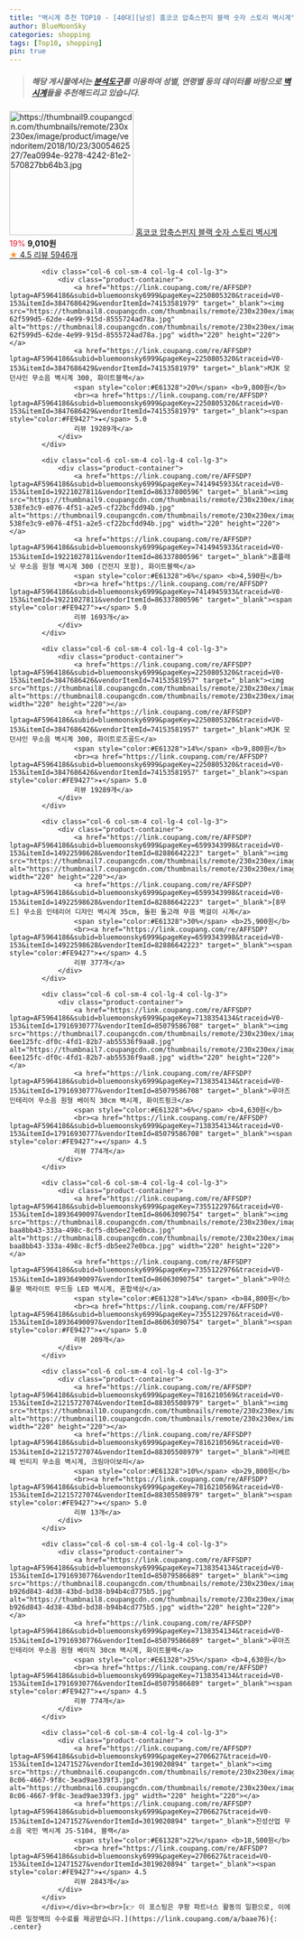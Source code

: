```yaml
---
title: "벽시계 추천 TOP10 - [40대][남성] 홈코코 압축스펀지 블랙 숫자 스토리 벽시계"
author: BlueMoonSky
categories: shopping
tags: [Top10, shopping]
pin: true
---
```


> ##### 해당 게시물에서는 [**분석도구**](https://itemscout.io/)를 이용하여 **성별**, **연령별** 등의 데이터를 바탕으로 [**벽시계**](https://link.coupang.com/a/baae76)들을 추천해드리고 있습니다.
<div class="container"><div class="row">
            <div class="col-6 col-sm-4 col-lg-4 col-lg-3">
                <div class="product-container">
                    <a href="https://link.coupang.com/re/AFFSDP?lptag=AF5964186&subid=bluemoonsky6999&pageKey=1050580&traceid=V0-153&itemId=4500985&vendorItemId=3005462527" target="_blank"><img src="https://thumbnail9.coupangcdn.com/thumbnails/remote/230x230ex/image/product/image/vendoritem/2018/10/23/3005462527/7ea0994e-9278-4242-81e2-570827bb64b3.jpg" alt="https://thumbnail9.coupangcdn.com/thumbnails/remote/230x230ex/image/product/image/vendoritem/2018/10/23/3005462527/7ea0994e-9278-4242-81e2-570827bb64b3.jpg" width="220" height="220"></a>
                    <a href="https://link.coupang.com/re/AFFSDP?lptag=AF5964186&subid=bluemoonsky6999&pageKey=1050580&traceid=V0-153&itemId=4500985&vendorItemId=3005462527" target="_blank">홈코코 압축스펀지 블랙 숫자 스토리 벽시계</a>
                    <span style="color:#E61328">19%</span> <b>9,010원</b>
                    <br><a href="https://link.coupang.com/re/AFFSDP?lptag=AF5964186&subid=bluemoonsky6999&pageKey=1050580&traceid=V0-153&itemId=4500985&vendorItemId=3005462527" target="_blank"><span style="color:#FE9427">★</span> 4.5
                    리뷰 5946개</a>
                </div>
            </div>
            
            <div class="col-6 col-sm-4 col-lg-4 col-lg-3">
                <div class="product-container">
                    <a href="https://link.coupang.com/re/AFFSDP?lptag=AF5964186&subid=bluemoonsky6999&pageKey=2250805320&traceid=V0-153&itemId=3847686429&vendorItemId=74153581979" target="_blank"><img src="https://thumbnail8.coupangcdn.com/thumbnails/remote/230x230ex/image/retail/images/311628821066066-62f599d5-62de-4e99-915d-8555724ad78a.jpg" alt="https://thumbnail8.coupangcdn.com/thumbnails/remote/230x230ex/image/retail/images/311628821066066-62f599d5-62de-4e99-915d-8555724ad78a.jpg" width="220" height="220"></a>
                    <a href="https://link.coupang.com/re/AFFSDP?lptag=AF5964186&subid=bluemoonsky6999&pageKey=2250805320&traceid=V0-153&itemId=3847686429&vendorItemId=74153581979" target="_blank">MJK 모던샤인 무소음 벽시계 300, 화이트블랙</a>
                    <span style="color:#E61328">20%</span> <b>9,800원</b>
                    <br><a href="https://link.coupang.com/re/AFFSDP?lptag=AF5964186&subid=bluemoonsky6999&pageKey=2250805320&traceid=V0-153&itemId=3847686429&vendorItemId=74153581979" target="_blank"><span style="color:#FE9427">★</span> 5.0
                    리뷰 19289개</a>
                </div>
            </div>
            
            <div class="col-6 col-sm-4 col-lg-4 col-lg-3">
                <div class="product-container">
                    <a href="https://link.coupang.com/re/AFFSDP?lptag=AF5964186&subid=bluemoonsky6999&pageKey=7414945933&traceid=V0-153&itemId=19221027811&vendorItemId=86337800596" target="_blank"><img src="https://thumbnail9.coupangcdn.com/thumbnails/remote/230x230ex/image/retail/images/6948651509331951-538fe3c9-e076-4f51-a2e5-cf22bcfdd94b.jpg" alt="https://thumbnail9.coupangcdn.com/thumbnails/remote/230x230ex/image/retail/images/6948651509331951-538fe3c9-e076-4f51-a2e5-cf22bcfdd94b.jpg" width="220" height="220"></a>
                    <a href="https://link.coupang.com/re/AFFSDP?lptag=AF5964186&subid=bluemoonsky6999&pageKey=7414945933&traceid=V0-153&itemId=19221027811&vendorItemId=86337800596" target="_blank">홈플래닛 무소음 원형 벽시계 300 (건전지 포함), 화이트블랙</a>
                    <span style="color:#E61328">6%</span> <b>4,590원</b>
                    <br><a href="https://link.coupang.com/re/AFFSDP?lptag=AF5964186&subid=bluemoonsky6999&pageKey=7414945933&traceid=V0-153&itemId=19221027811&vendorItemId=86337800596" target="_blank"><span style="color:#FE9427">★</span> 5.0
                    리뷰 1693개</a>
                </div>
            </div>
            
            <div class="col-6 col-sm-4 col-lg-4 col-lg-3">
                <div class="product-container">
                    <a href="https://link.coupang.com/re/AFFSDP?lptag=AF5964186&subid=bluemoonsky6999&pageKey=2250805320&traceid=V0-153&itemId=3847686426&vendorItemId=74153581957" target="_blank"><img src="https://thumbnail8.coupangcdn.com/thumbnails/remote/230x230ex/image/rs_quotation_api/8cluoeyr/d3c210e3ca9347b59f68c170b6f096fd.jpg" alt="https://thumbnail8.coupangcdn.com/thumbnails/remote/230x230ex/image/rs_quotation_api/8cluoeyr/d3c210e3ca9347b59f68c170b6f096fd.jpg" width="220" height="220"></a>
                    <a href="https://link.coupang.com/re/AFFSDP?lptag=AF5964186&subid=bluemoonsky6999&pageKey=2250805320&traceid=V0-153&itemId=3847686426&vendorItemId=74153581957" target="_blank">MJK 모던샤인 무소음 벽시계 300, 화이트로즈골드</a>
                    <span style="color:#E61328">14%</span> <b>9,800원</b>
                    <br><a href="https://link.coupang.com/re/AFFSDP?lptag=AF5964186&subid=bluemoonsky6999&pageKey=2250805320&traceid=V0-153&itemId=3847686426&vendorItemId=74153581957" target="_blank"><span style="color:#FE9427">★</span> 5.0
                    리뷰 19289개</a>
                </div>
            </div>
            
            <div class="col-6 col-sm-4 col-lg-4 col-lg-3">
                <div class="product-container">
                    <a href="https://link.coupang.com/re/AFFSDP?lptag=AF5964186&subid=bluemoonsky6999&pageKey=6599343998&traceid=V0-153&itemId=14922598628&vendorItemId=82886642223" target="_blank"><img src="https://thumbnail7.coupangcdn.com/thumbnails/remote/230x230ex/image/vendor_inventory/1716/7e3b9380fc3d37925f9d0037c47930a64e26bce03f89c6040e0ff4755b37.jpg" alt="https://thumbnail7.coupangcdn.com/thumbnails/remote/230x230ex/image/vendor_inventory/1716/7e3b9380fc3d37925f9d0037c47930a64e26bce03f89c6040e0ff4755b37.jpg" width="220" height="220"></a>
                    <a href="https://link.coupang.com/re/AFFSDP?lptag=AF5964186&subid=bluemoonsky6999&pageKey=6599343998&traceid=V0-153&itemId=14922598628&vendorItemId=82886642223" target="_blank">[8무드] 무소음 인테리어 디자인 벽시계 35cm, 돌핀 돌고래 무음 벽걸이 시계</a>
                    <span style="color:#E61328">30%</span> <b>25,900원</b>
                    <br><a href="https://link.coupang.com/re/AFFSDP?lptag=AF5964186&subid=bluemoonsky6999&pageKey=6599343998&traceid=V0-153&itemId=14922598628&vendorItemId=82886642223" target="_blank"><span style="color:#FE9427">★</span> 4.5
                    리뷰 377개</a>
                </div>
            </div>
            
            <div class="col-6 col-sm-4 col-lg-4 col-lg-3">
                <div class="product-container">
                    <a href="https://link.coupang.com/re/AFFSDP?lptag=AF5964186&subid=bluemoonsky6999&pageKey=7138354134&traceid=V0-153&itemId=17916930777&vendorItemId=85079586708" target="_blank"><img src="https://thumbnail7.coupangcdn.com/thumbnails/remote/230x230ex/image/retail/images/6409047180262419-6ee125fc-df0c-4fd1-82b7-ab55536f9aa8.jpg" alt="https://thumbnail7.coupangcdn.com/thumbnails/remote/230x230ex/image/retail/images/6409047180262419-6ee125fc-df0c-4fd1-82b7-ab55536f9aa8.jpg" width="220" height="220"></a>
                    <a href="https://link.coupang.com/re/AFFSDP?lptag=AF5964186&subid=bluemoonsky6999&pageKey=7138354134&traceid=V0-153&itemId=17916930777&vendorItemId=85079586708" target="_blank">루아즈 인테리어 무소음 원형 베이직 30cm 벽시계, 화이트핑크</a>
                    <span style="color:#E61328">6%</span> <b>4,630원</b>
                    <br><a href="https://link.coupang.com/re/AFFSDP?lptag=AF5964186&subid=bluemoonsky6999&pageKey=7138354134&traceid=V0-153&itemId=17916930777&vendorItemId=85079586708" target="_blank"><span style="color:#FE9427">★</span> 4.5
                    리뷰 774개</a>
                </div>
            </div>
            
            <div class="col-6 col-sm-4 col-lg-4 col-lg-3">
                <div class="product-container">
                    <a href="https://link.coupang.com/re/AFFSDP?lptag=AF5964186&subid=bluemoonsky6999&pageKey=7355122976&traceid=V0-153&itemId=18936490097&vendorItemId=86063090754" target="_blank"><img src="https://thumbnail8.coupangcdn.com/thumbnails/remote/230x230ex/image/retail/images/643175041317851-baa8bb43-333a-498c-8cf5-db5ee27e0bca.jpg" alt="https://thumbnail8.coupangcdn.com/thumbnails/remote/230x230ex/image/retail/images/643175041317851-baa8bb43-333a-498c-8cf5-db5ee27e0bca.jpg" width="220" height="220"></a>
                    <a href="https://link.coupang.com/re/AFFSDP?lptag=AF5964186&subid=bluemoonsky6999&pageKey=7355122976&traceid=V0-153&itemId=18936490097&vendorItemId=86063090754" target="_blank">무아스 풀문 백라이트 무드등 LED 벽시계, 혼합색상</a>
                    <span style="color:#E61328">14%</span> <b>84,800원</b>
                    <br><a href="https://link.coupang.com/re/AFFSDP?lptag=AF5964186&subid=bluemoonsky6999&pageKey=7355122976&traceid=V0-153&itemId=18936490097&vendorItemId=86063090754" target="_blank"><span style="color:#FE9427">★</span> 5.0
                    리뷰 209개</a>
                </div>
            </div>
            
            <div class="col-6 col-sm-4 col-lg-4 col-lg-3">
                <div class="product-container">
                    <a href="https://link.coupang.com/re/AFFSDP?lptag=AF5964186&subid=bluemoonsky6999&pageKey=7816210569&traceid=V0-153&itemId=21215727074&vendorItemId=88305508979" target="_blank"><img src="https://thumbnail10.coupangcdn.com/thumbnails/remote/230x230ex/image/vendor_inventory/6b34/d29ea761ece424ae8a26efcfa4fc7d6716bf0e9ff60a7b90d45937312971.jpg" alt="https://thumbnail10.coupangcdn.com/thumbnails/remote/230x230ex/image/vendor_inventory/6b34/d29ea761ece424ae8a26efcfa4fc7d6716bf0e9ff60a7b90d45937312971.jpg" width="220" height="220"></a>
                    <a href="https://link.coupang.com/re/AFFSDP?lptag=AF5964186&subid=bluemoonsky6999&pageKey=7816210569&traceid=V0-153&itemId=21215727074&vendorItemId=88305508979" target="_blank">리베르떼 빈티지 무소음 벽시계, 크림아이보리</a>
                    <span style="color:#E61328">10%</span> <b>29,800원</b>
                    <br><a href="https://link.coupang.com/re/AFFSDP?lptag=AF5964186&subid=bluemoonsky6999&pageKey=7816210569&traceid=V0-153&itemId=21215727074&vendorItemId=88305508979" target="_blank"><span style="color:#FE9427">★</span> 5.0
                    리뷰 13개</a>
                </div>
            </div>
            
            <div class="col-6 col-sm-4 col-lg-4 col-lg-3">
                <div class="product-container">
                    <a href="https://link.coupang.com/re/AFFSDP?lptag=AF5964186&subid=bluemoonsky6999&pageKey=7138354134&traceid=V0-153&itemId=17916930776&vendorItemId=85079586689" target="_blank"><img src="https://thumbnail8.coupangcdn.com/thumbnails/remote/230x230ex/image/retail/images/5455930146766420-b926d843-4d38-43bd-bd38-b94b4cd775b5.jpg" alt="https://thumbnail8.coupangcdn.com/thumbnails/remote/230x230ex/image/retail/images/5455930146766420-b926d843-4d38-43bd-bd38-b94b4cd775b5.jpg" width="220" height="220"></a>
                    <a href="https://link.coupang.com/re/AFFSDP?lptag=AF5964186&subid=bluemoonsky6999&pageKey=7138354134&traceid=V0-153&itemId=17916930776&vendorItemId=85079586689" target="_blank">루아즈 인테리어 무소음 원형 베이직 30cm 벽시계, 화이트블랙</a>
                    <span style="color:#E61328">25%</span> <b>4,630원</b>
                    <br><a href="https://link.coupang.com/re/AFFSDP?lptag=AF5964186&subid=bluemoonsky6999&pageKey=7138354134&traceid=V0-153&itemId=17916930776&vendorItemId=85079586689" target="_blank"><span style="color:#FE9427">★</span> 4.5
                    리뷰 774개</a>
                </div>
            </div>
            
            <div class="col-6 col-sm-4 col-lg-4 col-lg-3">
                <div class="product-container">
                    <a href="https://link.coupang.com/re/AFFSDP?lptag=AF5964186&subid=bluemoonsky6999&pageKey=2706627&traceid=V0-153&itemId=12471527&vendorItemId=3019020894" target="_blank"><img src="https://thumbnail6.coupangcdn.com/thumbnails/remote/230x230ex/image/product/image/vendoritem/2019/02/28/3019020894/89f8518a-8c06-4667-9f8c-3ead9ae339f3.jpg" alt="https://thumbnail6.coupangcdn.com/thumbnails/remote/230x230ex/image/product/image/vendoritem/2019/02/28/3019020894/89f8518a-8c06-4667-9f8c-3ead9ae339f3.jpg" width="220" height="220"></a>
                    <a href="https://link.coupang.com/re/AFFSDP?lptag=AF5964186&subid=bluemoonsky6999&pageKey=2706627&traceid=V0-153&itemId=12471527&vendorItemId=3019020894" target="_blank">진성산업 무소음 국민 벽시계 JS-5104, 블랙</a>
                    <span style="color:#E61328">22%</span> <b>18,500원</b>
                    <br><a href="https://link.coupang.com/re/AFFSDP?lptag=AF5964186&subid=bluemoonsky6999&pageKey=2706627&traceid=V0-153&itemId=12471527&vendorItemId=3019020894" target="_blank"><span style="color:#FE9427">★</span> 4.5
                    리뷰 2843개</a>
                </div>
            </div>
            </div></div><br><br>[👉 이 포스팅은 쿠팡 파트너스 활동의 일환으로, 이에 따른 일정액의 수수료를 제공받습니다.](https://link.coupang.com/a/baae76){: .center}